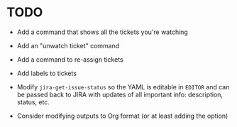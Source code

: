 # TODO

+ Add a command that shows all the tickets you're watching

+ Add an "unwatch ticket" command

+ Add a command to re-assign tickets

+ Add labels to tickets

+ Modify `jira-get-issue-status` so the YAML is editable in `EDITOR`
  and can be passed back to JIRA with updates of all important info:
  description, status, etc.

+ Consider modifying outputs to Org format (or at least adding the
  option)
